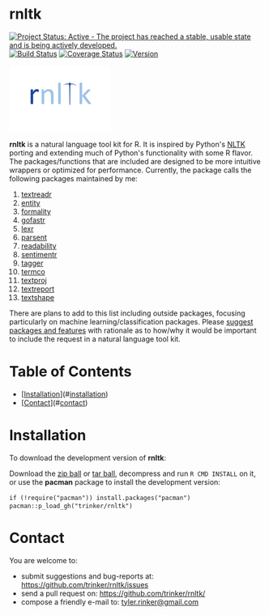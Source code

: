 rnltk
============


[![Project Status: Active - The project has reached a stable, usable
state and is being actively
developed.](http://www.repostatus.org/badges/0.1.0/active.svg)](http://www.repostatus.org/#active)
[![Build
Status](https://travis-ci.org/trinker/rnltk.svg?branch=master)](https://travis-ci.org/trinker/rnltk)
[![Coverage
Status](https://coveralls.io/repos/trinker/rnltk/badge.svg?branch=master)](https://coveralls.io/r/trinker/rnltk?branch=master)
<a href="https://img.shields.io/badge/Version-0.0.1-orange.svg"><img src="https://img.shields.io/badge/Version-0.0.1-orange.svg" alt="Version"/></a>
</p>
<img src="inst/rnltk_logo/r_rnltk_logo.png" width="200" alt="rnltk Logo">

**rnltk** is a natural language tool kit for R. It is inspired by
Python's [NLTK](http://www.nltk.org/) porting and extending much of
Python's functionality with some R flavor. The packages/functions that
are included are designed to be more intuitive wrappers or optimized for
performance. Currently, the package calls the following packages
maintained by me:

1.  [textreadr](https://github.com/textreadr)
2.  [entity](https://github.com/trinker/entity)
3.  [formality](https://github.com/trinker/formality)
4.  [gofastr](https://github.com/trinker/gofastr)
5.  [lexr](https://github.com/trinker/lexr)
6.  [parsent](https://github.com/trinker/parsent)
7.  [readability](https://github.com/trinker/readability)
8.  [sentimentr](https://github.com/trinker/sentimentr)
9.  [tagger](https://github.com/trinker/tagger)
10. [termco](https://github.com/trinker/termco)
11. [textproj](https://github.com/trinker/textproj)
12. [textreport](https://github.com/trinker/textreport)
13. [textshape](https://github.com/trinker/textshape)

There are plans to add to this list including outside packages, focusing
particularly on machine learning/classification packages. Please
[suggest packages and features](https://github.com/trinker/rnltk/issues)
with rationale as to how/why it would be important to include the
request in a natural language tool kit.


Table of Contents
============

-   [[Installation](#installation)](#[installation](#installation))
-   [[Contact](#contact)](#[contact](#contact))

Installation
============


To download the development version of **rnltk**:

Download the [zip ball](https://github.com/trinker/rnltk/zipball/master)
or [tar ball](https://github.com/trinker/rnltk/tarball/master),
decompress and run `R CMD INSTALL` on it, or use the **pacman** package
to install the development version:

    if (!require("pacman")) install.packages("pacman")
    pacman::p_load_gh("trinker/rnltk")

Contact
=======

You are welcome to:   

- submit suggestions and bug-reports at: <https://github.com/trinker/rnltk/issues>   
- send a pull request on: <https://github.com/trinker/rnltk/>  
- compose a friendly e-mail to: <tyler.rinker@gmail.com>
